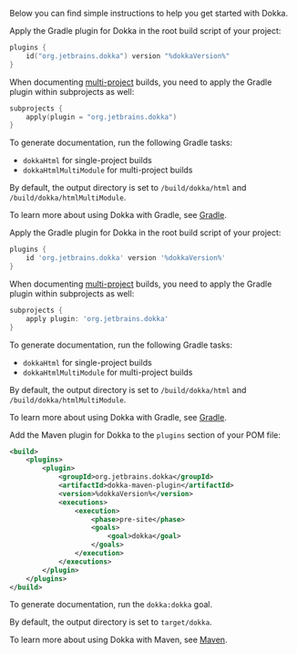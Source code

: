 [//]: # (title: Get started with Dokka)

Below you can find simple instructions to help you get started with Dokka.

<tabs group="build-script">
<tab title="Gradle Kotlin DSL" group-key="kotlin">

Apply the Gradle plugin for Dokka in the root build script of your project:

```kotlin
plugins {
    id("org.jetbrains.dokka") version "%dokkaVersion%"
}
```

When documenting [multi-project](https://docs.gradle.org/current/userguide/multi_project_builds.html) builds, you need 
to apply the Gradle plugin within subprojects as well:

```kotlin
subprojects {
    apply(plugin = "org.jetbrains.dokka")
}
```

To generate documentation, run the following Gradle tasks:

* `dokkaHtml` for single-project builds
* `dokkaHtmlMultiModule` for multi-project builds

By default, the output directory is set to `/build/dokka/html` and `/build/dokka/htmlMultiModule`.

To learn more about using Dokka with Gradle, see [Gradle](dokka-gradle.md).

</tab>
<tab title="Gradle Groovy DSL" group-key="groovy">

Apply the Gradle plugin for Dokka in the root build script of your project:

```groovy
plugins {
    id 'org.jetbrains.dokka' version '%dokkaVersion%'
}
```

When documenting [multi-project](https://docs.gradle.org/current/userguide/multi_project_builds.html) builds, you need
to apply the Gradle plugin within subprojects as well:

```groovy
subprojects {
    apply plugin: 'org.jetbrains.dokka'
}
```

To generate documentation, run the following Gradle tasks:

* `dokkaHtml` for single-project builds
* `dokkaHtmlMultiModule` for multi-project builds

By default, the output directory is set to `/build/dokka/html` and `/build/dokka/htmlMultiModule`.

To learn more about using Dokka with Gradle, see [Gradle](dokka-gradle.md).

</tab>
<tab title="Maven" group-key="mvn">

Add the Maven plugin for Dokka to the `plugins` section of your POM file:

```xml
<build>
    <plugins>
        <plugin>
            <groupId>org.jetbrains.dokka</groupId>
            <artifactId>dokka-maven-plugin</artifactId>
            <version>%dokkaVersion%</version>
            <executions>
                <execution>
                    <phase>pre-site</phase>
                    <goals>
                        <goal>dokka</goal>
                    </goals>
                </execution>
            </executions>
        </plugin>
    </plugins>
</build>
```

To generate documentation, run the `dokka:dokka` goal.

By default, the output directory is set to `target/dokka`.

To learn more about using Dokka with Maven, see [Maven](dokka-maven.md).

</tab>
</tabs>
